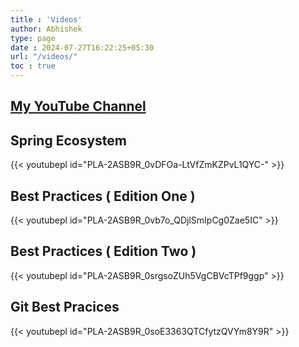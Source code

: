 ```yaml
---
title : 'Videos'
author: Abhishek
type: page
date : 2024-07-27T16:22:25+05:30
url: "/videos/"
toc : true
---
```


## [My YouTube Channel](https://www.youtube.com/@abhishekmalvadkar1896)

## Spring Ecosystem

{{< youtubepl id="PLA-2ASB9R_0vDFOa-LtVfZmKZPvL1QYC-" >}}

## Best Practices ( Edition One )

{{< youtubepl id="PLA-2ASB9R_0vb7o_QDjlSmIpCg0Zae5IC" >}}

## Best Practices ( Edition Two )

{{< youtubepl id="PLA-2ASB9R_0srgsoZUh5VgCBVcTPf9ggp" >}}

## Git Best Pracices

{{< youtubepl id="PLA-2ASB9R_0soE3363QTCfytzQVYm8Y9R" >}}
